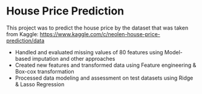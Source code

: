 # House Price Prediction

This project was to predict the house price by the dataset that was taken from Kaggle: https://www.kaggle.com/c/neolen-house-price-prediction/data

-	Handled and evaluated missing values of 80 features using Model-based imputation and other approaches
-	Created new features and transformed data using Feature engineering & Box-cox transformation
-	Processed data modeling and assessment on test datasets using Ridge & Lasso Regression
